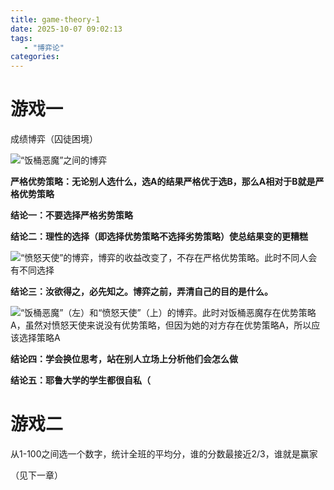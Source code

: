 ```yaml
---
title: game-theory-1
date: 2025-10-07 09:02:13
tags: 
   - "博弈论"
categories:
---
```



# 游戏一

成绩博弈（囚徒困境）

![“饭桶恶魔”之间的博弈](images/diagram.png)

**严格优势策略：无论别人选什么，选A的结果严格优于选B，那么A相对于B就是严格优势策略**

**结论一：不要选择严格劣势策略**

**结论二：理性的选择（即选择优势策略不选择劣势策略）使总结果变的更糟糕**

![“愤怒天使”的博弈，博弈的收益改变了，不存在严格优势策略。此时不同人会有不同选择](images/diagram-1.png)

**结论三：汝欲得之，必先知之。博弈之前，弄清自己的目的是什么。**





![“饭桶恶魔”（左）和“愤怒天使”（上）的博弈。此时对饭桶恶魔存在优势策略A，虽然对愤怒天使来说没有优势策略，但因为她的对方存在优势策略A，所以应该选择策略A](images/diagram-2.png)

**结论四：学会换位思考，站在别人立场上分析他们会怎么做**

**结论五：耶鲁大学的学生都很自私（**

# 游戏二

从1-100之间选一个数字，统计全班的平均分，谁的分数最接近2/3，谁就是赢家

（见下一章）